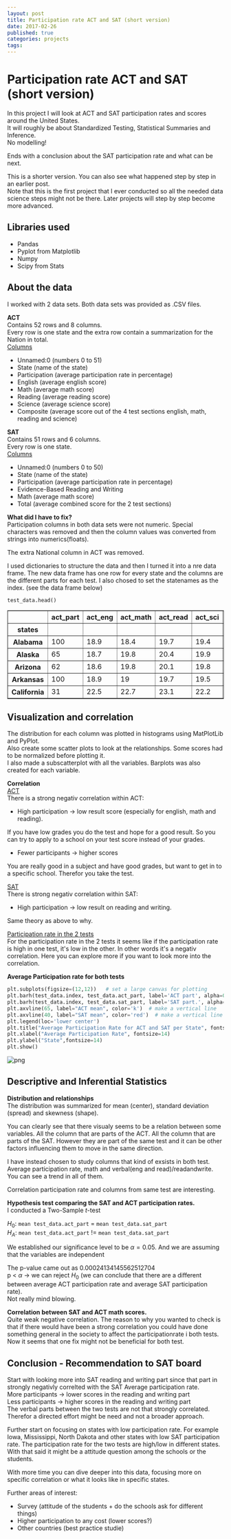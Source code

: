 ```yaml
---
layout: post
title: Participation rate ACT and SAT (short version)
date: 2017-02-26
published: true
categories: projects
tags:
---
```


# Participation rate ACT and SAT (short version)
In this project I will look at ACT and SAT participation rates and scores around the United States.<BR />
It will roughly be about Standardized Testing, Statistical Summaries and Inference.<BR />
No modelling!

Ends with a conclusion about the SAT participation rate and what can be next.<BR />

This is a shorter version. You can also see what happened step by step in an earlier post.<BR />
Note that this is the first project that I ever conducted so all the needed data science steps might not be there. Later projects will step by step become more advanced. 

## Libraries used
- Pandas
- Pyplot from Matplotlib
- Numpy
- Scipy from Stats

## About the data
I worked with 2 data sets. Both data sets was provided as .CSV files. 

**ACT**<BR />
Contains 52 rows and 8 columns.<br />
Every row is one state and the extra row contain a summarization for the Nation in total.<br />
<ins>Columns</ins>
- Unnamed:0 (numbers 0 to 51)
- State (name of the state)
- Participation (average participation rate in percentage)
- English (average english score)
- Math (average math score)
- Reading (average reading score)
- Science (average science score)
- Composite (average score out of the 4 test sections english, math, reading and science)

**SAT**<BR />
Contains 51 rows and 6 columns.<br />
Every row is one state.<br />
<ins>Columns</ins>
- Unnamed:0 (numbers 0 to 50)
- State (name of the state)
- Participation (average participation rate in percentage)
- Evidence-Based Reading and Writing
- Math (average math score)
- Total (average combined score for the 2 test sections)

**What did I have to fix?**<BR />
Participation columns in both data sets were not numeric. Special characters was removed and then the column values was converted from strings into numerics(floats). 

The extra National column in ACT was removed. 

I used dictionaries to structure the data and then I turned it into a nre data frame. 
The new data frame has one row for every state and the columns are the different parts for each test.
I also chosed to set the statenames as the index. (see the data frame below)


```python
test_data.head()
```




<div>
<style>
    .dataframe thead tr:only-child th {
        text-align: right;
    }

    .dataframe thead th {
        text-align: left;
    }

    .dataframe tbody tr th {
        vertical-align: top;
    }
</style>
<table border="1" class="dataframe">
  <thead>
    <tr style="text-align: right;">
      <th></th>
      <th>act_part</th>
      <th>act_eng</th>
      <th>act_math</th>
      <th>act_read</th>
      <th>act_sci</th>
      <th>sat_part</th>
      <th>sat_rnw</th>
      <th>sat_math</th>
    </tr>
    <tr>
      <th>states</th>
      <th></th>
      <th></th>
      <th></th>
      <th></th>
      <th></th>
      <th></th>
      <th></th>
      <th></th>
    </tr>
  </thead>
  <tbody>
    <tr>
      <th>Alabama</th>
      <td>100</td>
      <td>18.9</td>
      <td>18.4</td>
      <td>19.7</td>
      <td>19.4</td>
      <td>5</td>
      <td>593</td>
      <td>572</td>
    </tr>
    <tr>
      <th>Alaska</th>
      <td>65</td>
      <td>18.7</td>
      <td>19.8</td>
      <td>20.4</td>
      <td>19.9</td>
      <td>38</td>
      <td>547</td>
      <td>533</td>
    </tr>
    <tr>
      <th>Arizona</th>
      <td>62</td>
      <td>18.6</td>
      <td>19.8</td>
      <td>20.1</td>
      <td>19.8</td>
      <td>30</td>
      <td>563</td>
      <td>553</td>
    </tr>
    <tr>
      <th>Arkansas</th>
      <td>100</td>
      <td>18.9</td>
      <td>19</td>
      <td>19.7</td>
      <td>19.5</td>
      <td>3</td>
      <td>614</td>
      <td>594</td>
    </tr>
    <tr>
      <th>California</th>
      <td>31</td>
      <td>22.5</td>
      <td>22.7</td>
      <td>23.1</td>
      <td>22.2</td>
      <td>53</td>
      <td>531</td>
      <td>524</td>
    </tr>
  </tbody>
</table>
</div>



## Visualization and correlation

The distribution for each column was plotted in histograms using MatPlotLib and PyPlot.<BR />
Also create some scatter plots to look at the relationships. Some scores had to be normalized before plotting it.<BR />
I also made a subscatterplot with all the variables.
Barplots was also created for each variable.

**Correlation**<BR />
<ins>ACT</ins><BR />
There is a strong negativ correlation within ACT: 
- High participation -> low result score (especially for english, math and reading).

If you have low grades you do the test and hope for a good result. So you can try to apply to a school on your test score instead of your grades.

- Fewer participants -> higher scores

You are really good in a subject and have good grades, but want to get in to a specific school. Therefor you take the test.

<ins>SAT</ins><BR />
There is strong negativ correlation within SAT:
- High participation -> low result on reading and writing.

Same theory as above to why.

<ins>Participation rate in the 2 tests</ins><BR />
For the participation rate in the 2 tests it seems like if the participation rate is high in one test, it's low in the other. In other words it's a negativ correlation. 
Here you can explore more if you want to look more into the correlation.

**Average Participation rate for both tests**


```python
plt.subplots(figsize=(12,12))   # set a large canvas for plotting
plt.barh(test_data.index, test_data.act_part, label='ACT part', alpha=0.5)   #  make a bar graph
plt.barh(test_data.index, test_data.sat_part, label='SAT part.', alpha=0.5)
plt.axvline(65, label="ACT mean", color='k')  # make a vertical line
plt.axvline(40, label="SAT mean", color='red')  # make a vertical line
plt.legend(loc='lower center')
plt.title("Average Participation Rate for ACT and SAT per State", fontsize=16)
plt.xlabel("Average Participation Rate", fontsize=14)
plt.ylabel("State",fontsize=14)
plt.show()
```


![png](/images/2018-02-26_10_0.png)


## Descriptive and Inferential Statistics

**Distribution and relationships**<BR />
The distribution was summarized for mean (center), standard deviation (spread) and skewness (shape).

You can clearly see that there visualy seems to be a relation between some variables. All the column that are parts of the ACT. All the column that are parts of the SAT. However they are part of the same test and it can be other factors influencing them to move in the same direction.

I have instead chosen to study columns that kind of exsists in both test. Average participation rate, math and verbal(eng and read)/readandwrite. You can see a trend in all of them.

Correlation participation rate and columns from same test are interesting.

**Hypothesis test comparing the SAT and ACT participation rates.**<BR />
I conducted a Two-Sample $t$-test

$H_0:$ ```mean test_data.act_part```  =  ```mean test_data.sat_part```<BR />
$H_A:$ ```mean test_data.act_part```  !=  ```mean test_data.sat_part```

We established our significance level to be  $\alpha = 0.05$.
And we are assuming that the variables are independent 

The p-value came out as 0.00024134145562512704<br />
p < $\alpha$ -> we can reject $H_0$ (we can conclude that there are a different between average ACT participation rate and average SAT participation rate).<BR />
Not really mind blowing. 

**Correlation between SAT and ACT math scores.**<BR />
Quite weak negative correlation. The reason to why you wanted to check is that if there would have been a strong correlation you could have done something general in the society to affect the participationrate i both tests. Now it seems that one fix might not be beneficial for both test.

## Conclusion - Recommendation to SAT board

Start with looking more into SAT reading and writing part since that part in strongly negativly correlted with the SAT Average participation rate. <BR />
More participants -> lower scores in the reading and writing part<BR />
Less participants -> higher scores in the reading and writing part<BR />
The verbal parts between the two tests are not that strongly correlated. Therefor a directed effort might be need and not a broader approach.

Further start on focusing on states with low participation rate. For example Iowa, Mississippi, North Dakota and other states with low SAT participation rate. 
The participation rate for the two tests are high/low in different states. With that said it might be a attitude question among the schools or the students.

With more time you can dive deeper into this data, focusing more on specific correlation or what it looks like in specific states.

Further areas of interest:
- Survey (attitude of the students + do the schools ask for different things)
- Higher participation to any cost (lower scores?)
- Other countries (best practice studie)
